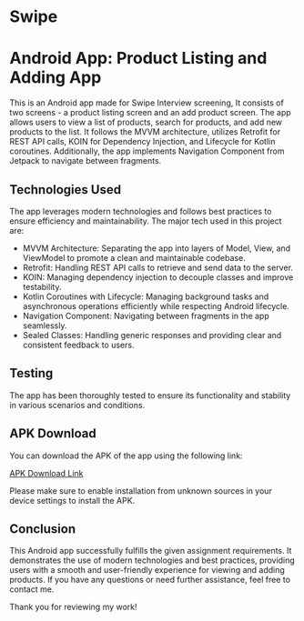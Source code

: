# Swipe
# Android App: Product Listing and Adding App

This is an Android app made for Swipe Interview screening, It consists of two screens - a product listing screen and an add product screen. The app allows users to view a list of products, search for products, and add new products to the list. It follows the MVVM architecture, utilizes Retrofit for REST API calls, KOIN for Dependency Injection, and Lifecycle for Kotlin coroutines. Additionally, the app implements Navigation Component from Jetpack to navigate between fragments.

## Technologies Used

The app leverages modern technologies and follows best practices to ensure efficiency and maintainability. The major tech used in this project are:

- MVVM Architecture: Separating the app into layers of Model, View, and ViewModel to promote a clean and maintainable codebase.
- Retrofit: Handling REST API calls to retrieve and send data to the server.
- KOIN: Managing dependency injection to decouple classes and improve testability.
- Kotlin Coroutines with Lifecycle: Managing background tasks and asynchronous operations efficiently while respecting Android lifecycle.
- Navigation Component: Navigating between fragments in the app seamlessly.
- Sealed Classes: Handling generic responses and providing clear and consistent feedback to users.

## Testing

The app has been thoroughly tested to ensure its functionality and stability in various scenarios and conditions.


## APK Download

You can download the APK of the app using the following link:

[APK Download Link](https://drive.google.com/file/d/1mZeIM0og50hirr0m5KCA1bqIIEGE1-HP/view?usp=drive_link)

Please make sure to enable installation from unknown sources in your device settings to install the APK.

## Conclusion

This Android app successfully fulfills the given assignment requirements. It demonstrates the use of modern technologies and best practices, providing users with a smooth and user-friendly experience for viewing and adding products. If you have any questions or need further assistance, feel free to contact me.

Thank you for reviewing my work!
